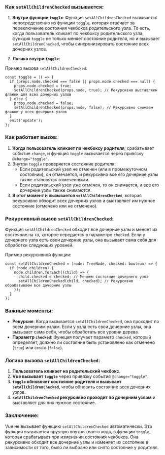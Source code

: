 ### Как `setAllChildrenChecked` вызывается:

1. **Внутри функции `toggle`**: Функция `setAllChildrenChecked` вызывается непосредственно из функции `toggle`, которая отвечает за переключение состояния чекбокса родительского узла. То есть, когда пользователь кликает по чекбоксу родительского узла, функция `toggle` не только меняет состояние родителя, но и вызывает `setAllChildrenChecked`, чтобы синхронизировать состояние всех дочерних узлов.
    
2. **Логика внутри `toggle`**:
    

Пример вызова `setAllChildrenChecked`:

```TS
const toggle = () => {
  if (props.node.checked === false || props.node.checked === null) {
    props.node.checked = true;
    setAllChildrenChecked(props.node, true); // Рекурсивно выставляем флажки для всех дочерних узлов
  } else {
    props.node.checked = false;
    setAllChildrenChecked(props.node, false); // Рекурсивно снимаем флажки у всех дочерних узлов
  }
  emit('update');
};
```

### Как работает вызов:

1. **Когда пользователь кликает по чекбоксу родителя**, срабатывает событие `change`, и функция `toggle` вызывается через привязку `@change="toggle"`.
2. Внутри `toggle` проверяется состояние родителя:
    - Если родительский узел не отмечен (или в промежуточном состоянии), он отмечается, и рекурсивно все его дочерние узлы также становятся отмеченными.
    - Если родительский узел уже отмечен, то он снимается, и все его дочерние узлы также снимаются.
3. **В этот момент и вызывается `setAllChildrenChecked`**, которая рекурсивно обходит всех дочерних узлов и выставляет им нужное состояние (отмечено или не отмечено).

### Рекурсивный вызов `setAllChildrenChecked`:

Функция `setAllChildrenChecked` обходит все дочерние узлы и меняет их состояние на то, которое передается в параметре `checked`. Если у дочернего узла есть свои дочерние узлы, она вызывает сама себя для обработки следующих уровней.

Пример рекурсивной функции:

```TS
const setAllChildrenChecked = (node: TreeNode, checked: boolean) => {
  if (node.children) {
    node.children.forEach((child) => {
      child.checked = checked; // Меняем состояние дочернего узла
      setAllChildrenChecked(child, checked); // Рекурсивно обрабатываем все дочерние узлы
    });
  }
};
```

### Важные моменты:

- **Рекурсия**: Когда вызывается `setAllChildrenChecked`, она проходит по всем дочерним узлам. Если у узла есть свои дочерние узлы, она вызывает сама себя, чтобы обработать все уровни дерева.
- **Параметр `checked`**: Функция получает параметр `checked`, который определяет, должно ли состояние быть установлено как отмечено (`true`) или снято (`false`).

### Логика вызова `setAllChildrenChecked`:

1. **Пользователь кликает на родительский чекбокс**.
2. **Vue вызывает `toggle`** через привязку события `@change="toggle"`.
3. **`toggle` обновляет состояние родителя и вызывает `setAllChildrenChecked`**, чтобы обновить состояние всех дочерних узлов.
4. **`setAllChildrenChecked` рекурсивно проходит по дочерним узлам** и выставляет для них нужное состояние.

### Заключение:

Vue не вызывает функцию `setAllChildrenChecked` автоматически. Эта функция вызывается вручную внутри твоего кода, в функции `toggle`, которая срабатывает при изменении состояния чекбокса. Она рекурсивно обходит все дочерние узлы и изменяет их состояние в зависимости от того, было ли выбрано или снято состояние у родителя.